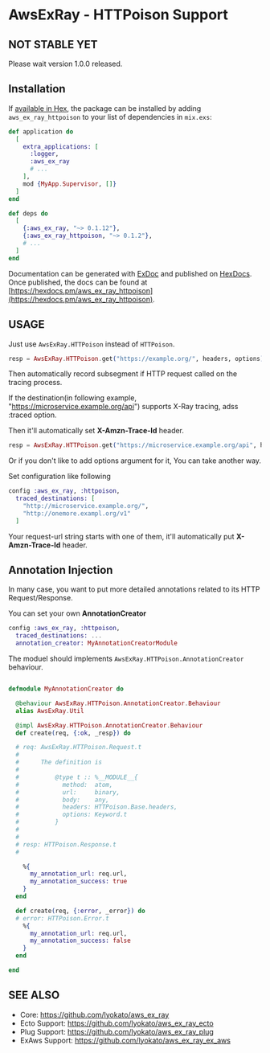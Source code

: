 # AwsExRay - HTTPoison Support

## NOT STABLE YET

Please wait version 1.0.0 released.

## Installation

If [available in Hex](https://hex.pm/docs/publish), the package can be installed
by adding `aws_ex_ray_httpoison` to your list of dependencies in `mix.exs`:

```elixir
def application do
  [
    extra_applications: [
      :logger,
      :aws_ex_ray
      # ...
    ],
    mod {MyApp.Supervisor, []}
  ]
end

def deps do
  [
    {:aws_ex_ray, "~> 0.1.12"},
    {:aws_ex_ray_httpoison, "~> 0.1.2"},
    # ...
  ]
end
```

Documentation can be generated with [ExDoc](https://github.com/elixir-lang/ex_doc)
and published on [HexDocs](https://hexdocs.pm). Once published, the docs can
be found at [https://hexdocs.pm/aws_ex_ray_httpoison](https://hexdocs.pm/aws_ex_ray_httpoison).

## USAGE

Just use `AwsExRay.HTTPoison` instead of `HTTPoison`.

```elixir
resp = AwsExRay.HTTPoison.get("https://example.org/", headers, options)
```

Then automatically record subsegment if HTTP request called on the tracing process.


If the destination(in following example, "https://microservice.example.org/api") supports
X-Ray tracing, adss :traced option.

Then it'll automatically set **X-Amzn-Trace-Id** header.

```elixir
resp = AwsExRay.HTTPoison.get("https://microservice.example.org/api", headers, [traced: true])
```

Or if you don't like to add options argument for it,
You can take another way.

Set configuration like following

```elixir
config :aws_ex_ray, :httpoison,
  traced_destinations: [
    "http://microservice.example.org/",
    "http://onemore.exampl.org/v1"
  ]
```

Your request-url string starts with one of them, it'll automatically
put **X-Amzn-Trace-Id** header.

## Annotation Injection

In many case, you want to put more detailed annotations
related to its HTTP Request/Response.

You can set your own **AnnotationCreator**

```elixir
config :aws_ex_ray, :httpoison,
  traced_destinations: ...
  annotation_creator: MyAnnotationCreatorModule
```

The moduel should implements `AwsExRay.HTTPoison.AnnotationCreator` behaviour.

```elixir

defmodule MyAnnotationCreator do

  @behaviour AwsExRay.HTTPoison.AnnotationCreator.Behaviour
  alias AwsExRay.Util

  @impl AwsExRay.HTTPoison.AnnotationCreator.Behaviour
  def create(req, {:ok, _resp}) do

  # req: AwsExRay.HTTPoison.Request.t
  #
  #      The definition is
  #
  #          @type t :: %__MODULE__{
  #            method:  atom,
  #            url:     binary,
  #            body:    any,
  #            headers: HTTPoison.Base.headers,
  #            options: Keyword.t
  #          }
  #
  #
  # resp: HTTPoison.Response.t
  #

    %{
      my_annotation_url: req.url,
      my_annotation_success: true
    }
  end

  def create(req, {:error, _error}) do
  # error: HTTPoison.Error.t
    %{
      my_annotation_url: req.url,
      my_annotation_success: false
    }
  end

end
```

## SEE ALSO

- Core: https://github.com/lyokato/aws_ex_ray
- Ecto Support: https://github.com/lyokato/aws_ex_ray_ecto
- Plug Support: https://github.com/lyokato/aws_ex_ray_plug
- ExAws Support: https://github.com/lyokato/aws_ex_ray_ex_aws

